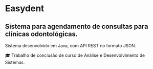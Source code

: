 # Easydent

## Sistema para agendamento de consultas para clínicas odontológicas.

Sistema desenvolvido em Java, com API REST no formato JSON.

:mortar_board: Trabalho de conclusão de curso de Análise e Desenvolvimento de Sistemas. 

